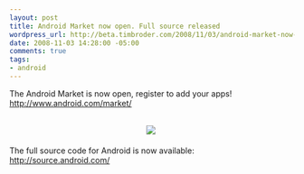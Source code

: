 ```yaml
--- 
layout: post
title: Android Market now open. Full source released
wordpress_url: http://beta.timbroder.com/2008/11/03/android-market-now-open-full-source-released/
date: 2008-11-03 14:28:00 -05:00
comments: true
tags: 
- android
---
```

The Android Market is now open, register to add your apps! <a href="http://www.android.com/market/">http://www.android.com/market/</a><br />
<br />
<div class="separator" style="clear: both; text-align: center;"><a href="http://1.bp.blogspot.com/_Ng3QbVQfLZ8/SQ8LWQBaTRI/AAAAAAAATtw/vUbKNKpvwLg/s1600-h/market.JPG" imageanchor="1" style="margin-left: 1em; margin-right: 1em;"><img border="0" src="http://1.bp.blogspot.com/_Ng3QbVQfLZ8/SQ8LWQBaTRI/AAAAAAAATtw/dg9Emi0zDTs/s320-R/market.JPG" /></a>&nbsp;</div><div class="separator" style="clear: both; text-align: left;"> <br />
The full source code for Android is now available: <a href="http://source.android.com/">http://source.android.com/</a></div>

